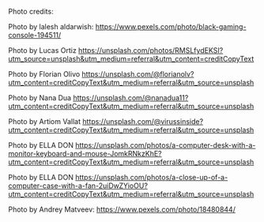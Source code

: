 Photo credits:

Photo by lalesh aldarwish: https://www.pexels.com/photo/black-gaming-console-194511/

Photo by Lucas Ortiz https://unsplash.com/photos/RMSLfydEKSI?utm_source=unsplash&utm_medium=referral&utm_content=creditCopyText

Photo by Florian Olivo https://unsplash.com/@florianolv?utm_content=creditCopyText&utm_medium=referral&utm_source=unsplash

Photo by Nana Dua https://unsplash.com/@nanadua11?utm_content=creditCopyText&utm_medium=referral&utm_source=unsplash

Photo by Artiom Vallat https://unsplash.com/@virussinside?utm_content=creditCopyText&utm_medium=referral&utm_source=unsplash

Photo by ELLA DON https://unsplash.com/photos/a-computer-desk-with-a-monitor-keyboard-and-mouse-JomkRNkzKhE?utm_content=creditCopyText&utm_medium=referral&utm_source=unsplash

Photo by ELLA DON https://unsplash.com/photos/a-close-up-of-a-computer-case-with-a-fan-2uiDwZYioOU?utm_content=creditCopyText&utm_medium=referral&utm_source=unsplash

Photo by Andrey Matveev: https://www.pexels.com/photo/18480844/
